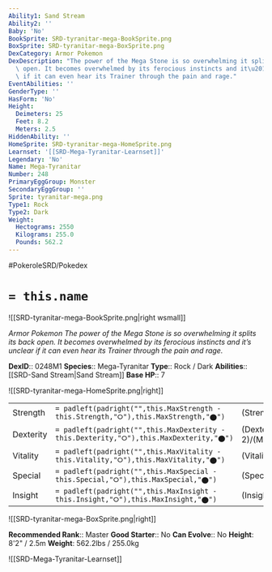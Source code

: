 ```yaml
---
Ability1: Sand Stream
Ability2: ''
Baby: 'No'
BookSprite: SRD-tyranitar-mega-BookSprite.png
BoxSprite: SRD-tyranitar-mega-BoxSprite.png
DexCategory: Armor Pokemon
DexDescription: "The power of the Mega Stone is so overwhelming it splits its back\
  \ open. It becomes overwhelmed by its ferocious instincts and it\u2019s unclear\
  \ if it can even hear its Trainer through the pain and rage."
EventAbilities: ''
GenderType: ''
HasForm: 'No'
Height:
  Deimeters: 25
  Feet: 8.2
  Meters: 2.5
HiddenAbility: ''
HomeSprite: SRD-tyranitar-mega-HomeSprite.png
Learnset: '[[SRD-Mega-Tyranitar-Learnset]]'
Legendary: 'No'
Name: Mega-Tyranitar
Number: 248
PrimaryEggGroup: Monster
SecondaryEggGroup: ''
Sprite: tyranitar-mega.png
Type1: Rock
Type2: Dark
Weight:
  Hectograms: 2550
  Kilograms: 255.0
  Pounds: 562.2
---
```


#PokeroleSRD/Pokedex

# `= this.name`

![[SRD-tyranitar-mega-BookSprite.png|right wsmall]]

*Armor Pokemon*
*The power of the Mega Stone is so overwhelming it splits its back open. It becomes overwhelmed by its ferocious instincts and it’s unclear if it can even hear its Trainer through the pain and rage.*

**DexID**:: 0248M1
**Species**:: Mega-Tyranitar
**Type**:: Rock / Dark
**Abilities**:: [[SRD-Sand Stream|Sand Stream]]
**Base HP**:: 7

![[SRD-tyranitar-mega-HomeSprite.png|right]]

|           |                                                                                        |                                          |
| --------- | -------------------------------------------------------------------------------------- | ---------------------------------------- |
| Strength  | `= padleft(padright("",this.MaxStrength - this.Strength,"⭘"),this.MaxStrength,"⬤")`    | (Strength::4)/(MaxStrength::8)   |
| Dexterity | `= padleft(padright("",this.MaxDexterity - this.Dexterity,"⭘"),this.MaxDexterity,"⬤")` | (Dexterity:: 2)/(MaxDexterity::5) |
| Vitality  | `= padleft(padright("",this.MaxVitality - this.Vitality,"⭘"),this.MaxVitality,"⬤")`    | (Vitality::4)/(MaxVitality::8)   |
| Special   | `= padleft(padright("",this.MaxSpecial - this.Special,"⭘"),this.MaxSpecial,"⬤")`       | (Special::3)/(MaxSpecial::6)     |
| Insight   | `= padleft(padright("",this.MaxInsight - this.Insight,"⭘"),this.MaxInsight,"⬤")`       | (Insight::3)/(MaxInsight::7)     |

![[SRD-tyranitar-mega-BoxSprite.png|right]]

**Recommended Rank**:: Master
**Good Starter**:: No
**Can Evolve**:: No
**Height**: 8'2" / 2.5m
**Weight**: 562.2lbs / 255.0kg

![[SRD-Mega-Tyranitar-Learnset]]
